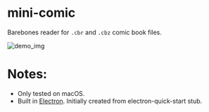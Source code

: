 # mini-comic
Barebones reader for `.cbr` and `.cbz` comic book files.

![demo_img](demo/demo_img.gif?raw=true "Demo")

# Notes:
- Only tested on macOS.
- Built in [Electron](https://github.com/electron/electron). Initially created from electron-quick-start stub.